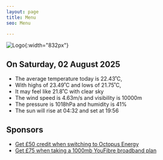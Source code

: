 ```yaml
---
layout: page
title: Menu
seo: Menu

---
```


![Logo](/images/logo.jpg){:width="832px"}

<!-- weather_marker starts -->
## On Saturday, 02 August 2025

- The average temperature today is 22.43˚C,
- With highs of 23.49˚C and lows of 21.75˚C,
- It may feel like 21.8˚C with clear sky
- The wind speed is 4.63m/s and visibility is 10000m
- The pressure is 1018hPa and humidity is 41%
- The sun will rise at 04:32 and set at 19:56

<!-- weather_marker ends -->

## Sponsors

- [Get £50 credit when switching to Octopus Energy](https://bit.ly/3oD1nnS)
- [Get £75 when taking a 1000mb YouFibre broadband plan](https://aklam.io/91zWhU?)
